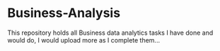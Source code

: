 # Business-Analysis
This repository holds all Business data analytics tasks I have done and would do, I would upload more as I complete them...
